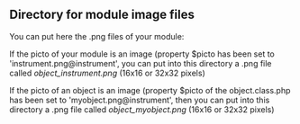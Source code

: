 
Directory for module image files
--------------------------------

You can put here the .png files of your module:


If the picto of your module is an image (property $picto has been set to 'instrument.png@instrument', you can put into this
directory a .png file called *object_instrument.png* (16x16 or 32x32 pixels)


If the picto of an object is an image (property $picto of the object.class.php has been set to 'myobject.png@instrument', then you can put into this
directory a .png file called *object_myobject.png* (16x16 or 32x32 pixels)


